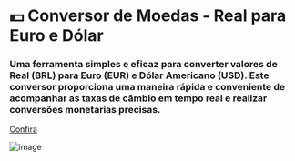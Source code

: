# 💵 Conversor de Moedas - Real para Euro e Dólar

### Uma ferramenta simples e eficaz para converter valores de Real (BRL) para Euro (EUR) e Dólar Americano (USD). Este conversor proporciona uma maneira rápida e conveniente de acompanhar as taxas de câmbio em tempo real e realizar conversões monetárias precisas.

[Confira](https://alljuly.github.io/javascript-conversor/)

![image](https://github.com/Alljuly/Conversor/assets/86618692/efd0133b-0373-496c-8049-413bc03c9852)

